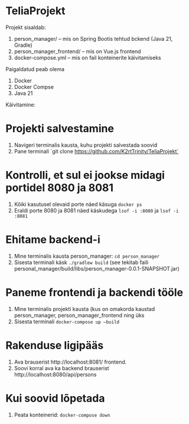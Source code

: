 # TeliaProjekt
Projekt sisaldab:
1. person_manager/ – mis on Spring Bootis tehtud bckend (Java 21, Gradle)
2. person_manager_frontend/ – mis on Vue.js frontend
3. docker-compose.yml – mis on fail konteinerite käivitamiseks

Paigaldatud peab olema
1. Docker 
2. Docker Compse
3. Java 21

Käivitamine:
# Projekti salvestamine
1. Navigeri terminalis kausta, kuhu projekti salvestada soovid
2. Pane terminali ´git clone https://github.com/K2rtTrinity/TeliaProjekt´
# Kontrolli, et sul ei jookse midagi portidel 8080 ja 8081
1. Kõiki kasutusel olevaid porte näed käsuga `docker ps`
2. Eraldi porte 8080 ja 8081 näed käskudega `lsof -i :8080` ja `lsof -i :8081`
# Ehitame backend-i 
1. Mine terminalis kausta person_manager: `cd person_manager`
2. Sisesta terminali käsk `./gradlew build` (see tekitab faili personal_manager/build/libs/person_manager-0.0.1-SNAPSHOT.jar)
# Paneme frontendi ja backendi tööle
1. Mine terminalis projekti kausta (kus on omakorda kaustad person_manager, person_manager_frontend ning üks 
2. Sisesta terminali `docker-compose up –build`
# Rakenduse ligipääs
1. Ava brauserist http://localhost:8081/ frontend.
2. Soovi korral ava ka backend brauserist http://localhost:8080/api/persons
# Kui soovid lõpetada
1. Peata konteinerid: `docker-compose down`

